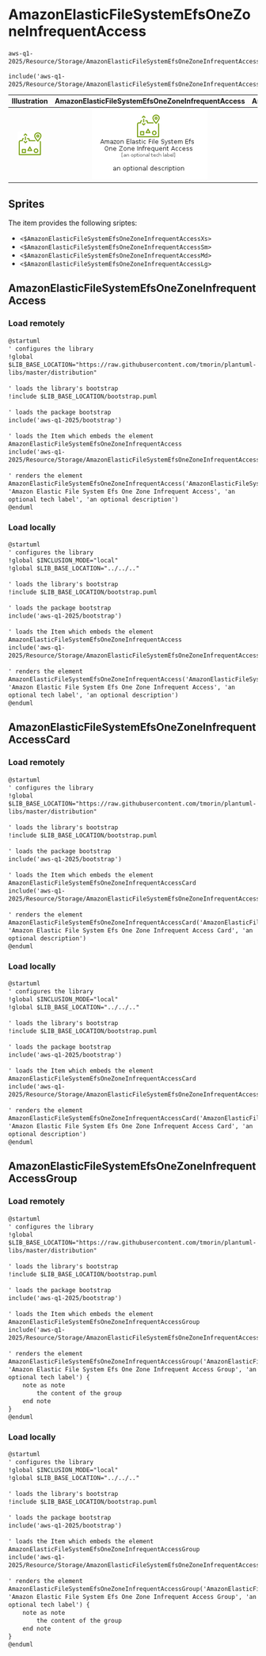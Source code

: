 # AmazonElasticFileSystemEfsOneZoneInfrequentAccess


```text
aws-q1-2025/Resource/Storage/AmazonElasticFileSystemEfsOneZoneInfrequentAccess
```

```text
include('aws-q1-2025/Resource/Storage/AmazonElasticFileSystemEfsOneZoneInfrequentAccess')
```



| Illustration | AmazonElasticFileSystemEfsOneZoneInfrequentAccess | AmazonElasticFileSystemEfsOneZoneInfrequentAccessCard | AmazonElasticFileSystemEfsOneZoneInfrequentAccessGroup |
| :---: | :---: | :---: | :---: |
| ![illustration for Illustration](../../../aws-q1-2025/Resource/Storage/AmazonElasticFileSystemEfsOneZoneInfrequentAccess.png) | ![illustration for AmazonElasticFileSystemEfsOneZoneInfrequentAccess](../../../aws-q1-2025/Resource/Storage/AmazonElasticFileSystemEfsOneZoneInfrequentAccess.Local.png) | ![illustration for AmazonElasticFileSystemEfsOneZoneInfrequentAccessCard](../../../aws-q1-2025/Resource/Storage/AmazonElasticFileSystemEfsOneZoneInfrequentAccessCard.Local.png) | ![illustration for AmazonElasticFileSystemEfsOneZoneInfrequentAccessGroup](../../../aws-q1-2025/Resource/Storage/AmazonElasticFileSystemEfsOneZoneInfrequentAccessGroup.Local.png) |



## Sprites
The item provides the following sriptes:

- `<$AmazonElasticFileSystemEfsOneZoneInfrequentAccessXs>`
- `<$AmazonElasticFileSystemEfsOneZoneInfrequentAccessSm>`
- `<$AmazonElasticFileSystemEfsOneZoneInfrequentAccessMd>`
- `<$AmazonElasticFileSystemEfsOneZoneInfrequentAccessLg>`





## AmazonElasticFileSystemEfsOneZoneInfrequentAccess

### Load remotely
```plantuml
@startuml
' configures the library
!global $LIB_BASE_LOCATION="https://raw.githubusercontent.com/tmorin/plantuml-libs/master/distribution"

' loads the library's bootstrap
!include $LIB_BASE_LOCATION/bootstrap.puml

' loads the package bootstrap
include('aws-q1-2025/bootstrap')

' loads the Item which embeds the element AmazonElasticFileSystemEfsOneZoneInfrequentAccess
include('aws-q1-2025/Resource/Storage/AmazonElasticFileSystemEfsOneZoneInfrequentAccess')

' renders the element
AmazonElasticFileSystemEfsOneZoneInfrequentAccess('AmazonElasticFileSystemEfsOneZoneInfrequentAccess', 'Amazon Elastic File System Efs One Zone Infrequent Access', 'an optional tech label', 'an optional description')
@enduml
```

### Load locally
```plantuml
@startuml
' configures the library
!global $INCLUSION_MODE="local"
!global $LIB_BASE_LOCATION="../../.."

' loads the library's bootstrap
!include $LIB_BASE_LOCATION/bootstrap.puml

' loads the package bootstrap
include('aws-q1-2025/bootstrap')

' loads the Item which embeds the element AmazonElasticFileSystemEfsOneZoneInfrequentAccess
include('aws-q1-2025/Resource/Storage/AmazonElasticFileSystemEfsOneZoneInfrequentAccess')

' renders the element
AmazonElasticFileSystemEfsOneZoneInfrequentAccess('AmazonElasticFileSystemEfsOneZoneInfrequentAccess', 'Amazon Elastic File System Efs One Zone Infrequent Access', 'an optional tech label', 'an optional description')
@enduml
```

## AmazonElasticFileSystemEfsOneZoneInfrequentAccessCard

### Load remotely
```plantuml
@startuml
' configures the library
!global $LIB_BASE_LOCATION="https://raw.githubusercontent.com/tmorin/plantuml-libs/master/distribution"

' loads the library's bootstrap
!include $LIB_BASE_LOCATION/bootstrap.puml

' loads the package bootstrap
include('aws-q1-2025/bootstrap')

' loads the Item which embeds the element AmazonElasticFileSystemEfsOneZoneInfrequentAccessCard
include('aws-q1-2025/Resource/Storage/AmazonElasticFileSystemEfsOneZoneInfrequentAccess')

' renders the element
AmazonElasticFileSystemEfsOneZoneInfrequentAccessCard('AmazonElasticFileSystemEfsOneZoneInfrequentAccessCard', 'Amazon Elastic File System Efs One Zone Infrequent Access Card', 'an optional description')
@enduml
```

### Load locally
```plantuml
@startuml
' configures the library
!global $INCLUSION_MODE="local"
!global $LIB_BASE_LOCATION="../../.."

' loads the library's bootstrap
!include $LIB_BASE_LOCATION/bootstrap.puml

' loads the package bootstrap
include('aws-q1-2025/bootstrap')

' loads the Item which embeds the element AmazonElasticFileSystemEfsOneZoneInfrequentAccessCard
include('aws-q1-2025/Resource/Storage/AmazonElasticFileSystemEfsOneZoneInfrequentAccess')

' renders the element
AmazonElasticFileSystemEfsOneZoneInfrequentAccessCard('AmazonElasticFileSystemEfsOneZoneInfrequentAccessCard', 'Amazon Elastic File System Efs One Zone Infrequent Access Card', 'an optional description')
@enduml
```

## AmazonElasticFileSystemEfsOneZoneInfrequentAccessGroup

### Load remotely
```plantuml
@startuml
' configures the library
!global $LIB_BASE_LOCATION="https://raw.githubusercontent.com/tmorin/plantuml-libs/master/distribution"

' loads the library's bootstrap
!include $LIB_BASE_LOCATION/bootstrap.puml

' loads the package bootstrap
include('aws-q1-2025/bootstrap')

' loads the Item which embeds the element AmazonElasticFileSystemEfsOneZoneInfrequentAccessGroup
include('aws-q1-2025/Resource/Storage/AmazonElasticFileSystemEfsOneZoneInfrequentAccess')

' renders the element
AmazonElasticFileSystemEfsOneZoneInfrequentAccessGroup('AmazonElasticFileSystemEfsOneZoneInfrequentAccessGroup', 'Amazon Elastic File System Efs One Zone Infrequent Access Group', 'an optional tech label') {
    note as note
        the content of the group
    end note
}
@enduml
```

### Load locally
```plantuml
@startuml
' configures the library
!global $INCLUSION_MODE="local"
!global $LIB_BASE_LOCATION="../../.."

' loads the library's bootstrap
!include $LIB_BASE_LOCATION/bootstrap.puml

' loads the package bootstrap
include('aws-q1-2025/bootstrap')

' loads the Item which embeds the element AmazonElasticFileSystemEfsOneZoneInfrequentAccessGroup
include('aws-q1-2025/Resource/Storage/AmazonElasticFileSystemEfsOneZoneInfrequentAccess')

' renders the element
AmazonElasticFileSystemEfsOneZoneInfrequentAccessGroup('AmazonElasticFileSystemEfsOneZoneInfrequentAccessGroup', 'Amazon Elastic File System Efs One Zone Infrequent Access Group', 'an optional tech label') {
    note as note
        the content of the group
    end note
}
@enduml
```

